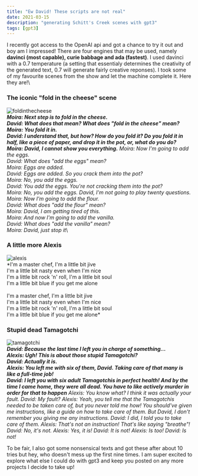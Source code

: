 ```yaml
---
title: "Ew David! These scripts are not real"
date: 2021-03-15
description: "generating Schitt's Creek scenes with gpt3"
tags: [gpt3]
---
```

I recently got access to the OpenAI api and got a chance to try it out and boy am I impressed!
There are four engines that may be used, namely **davinci (most capable), curie babbage and ada (fastest)**.
I used davinci with a 0.7 temperature (a setting that essentialy determines the creativity of the generated text, 0.7 will generate fairly creative reponses).
I took some of my favourite scenes from the show and let the machine complete it. Here they are!\
### The iconic "fold in the cheese" scene 
![foldinthecheese](https://i.imgur.com/a9KYTL4.gif)\
***Moira: Next step is to fold in the cheese.\
David: What does that mean? What does "fold in the cheese" mean?\
Moira: You fold it in.\
David: I understand that, but how? How do you fold it? Do you fold it in half, like a piece of paper, and drop it in the pot, or, what do you do?\
Moira: David, I cannot show you everything.***
*Moira: Now I'm going to add the eggs.\
David: What does "add the eggs" mean?\
Moira: Eggs are added.\
David: Eggs are added. So you crack them into the pot?\
Moira: No, you add the eggs.\
David: You add the eggs. You're not cracking them into the pot?\
Moira: No, you add the eggs. David, I'm not going to play twenty questions.\
Moira: Now I'm going to add the flour.\
David: What does "add the flour" mean? \
Moira: David, I am getting tired of this.\
Moira: And now I'm going to add the vanilla.\
David: What does "add the vanilla" mean?\
Moira: David, just stop it*\

### A little more Alexis
![alexis](https://i.imgur.com/ZQUWS5k.gif)\
*I'm a master chef, I'm a little bit jive\
I'm a little bit nasty even when I'm nice\
I'm a little bit rock 'n' roll, I'm a little bit soul\
I'm a little bit blue if you get me alone\
\
I'm a master chef, I'm a little bit jive\
I'm a little bit nasty even when I'm nice\
I'm a little bit rock 'n' roll, I'm a little bit soul\
I'm a little bit blue if you get me alone\*

### Stupid dead Tamagotchi
![tamagotchi](https://i.imgur.com/ovoMQyE.jpg)\
***David: Because the last time I left you in charge of something... \
Alexis: Ugh! This is about those stupid Tamagotchi?\
David: Actually it is. \
Alexis: You left me with six of them, David. Taking care of that many is like a full-time job!\
David: I left you with six adult Tamagotchis in perfect health! And by the time I came home, they were all dead. You have to like actively murder in order for that to happen***
*Alexis: You know what? I think it was actually your fault.
David: My fault?
Alexis: Yeah, you tell me that the Tamagotchis needed to be taken care of, but you never told me how! You should've given me instructions, like a guide on how to take care of them.
But David, I don't remember you giving me any instructions.
David: I did, I told you to take care of them.
Alexis: That's not an instruction! That's like saying "breathe"!
David: No, it's not.
Alexis: Yes, it is!
David: It is not!
Alexis: Is too!
David: Is not!*

To be fair, I also got some nonsensical texts and got these after about 10 tries but hey, who doesn't mess up the first nine times. I am super excited to explore what else I could do with gpt3 and keep you posted on any more projects I decide to take up! 


